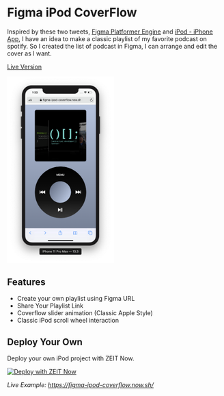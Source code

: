 # Figma iPod CoverFlow

Inspired by these two tweets, [Figma Platformer Engine](https://twitter.com/alyssaxuu/status/1104473813201444865) and [iPod - iPhone App](https://twitter.com/elvin_not_11/status/1199717678908366854), I have an idea to make a classic playlist of my favorite podcast on spotify. So I created the list of podcast in Figma, I can arrange and edit the cover as I want.

[Live Version](https://figma-ipod-coverflow.now.sh/)

<img src="ipodcoverflow.png" width="250px" style="margin: 0 auto"/>

## Features

- Create your own playlist using Figma URL
- Share Your Playlist Link
- Coverflow slider animation (Classic Apple Style)
- Classic iPod scroll wheel interaction

## Deploy Your Own

Deploy your own iPod project with ZEIT Now.

[![Deploy with ZEIT Now](https://zeit.co/button)](https://zeit.co/new/project?template=https://github.com/sonnylazuardi/figma-ipod-coverflow)

_Live Example: https://figma-ipod-coverflow.now.sh/_
